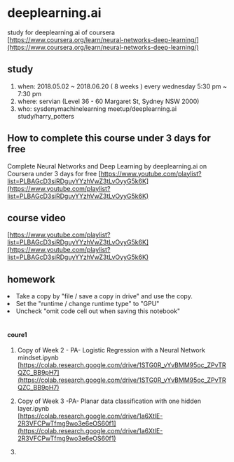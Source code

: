 # deeplearning.ai
study for deeplearning.ai of coursera <br>
[https://www.coursera.org/learn/neural-networks-deep-learning/](https://www.coursera.org/learn/neural-networks-deep-learning/)

## study
1. when: 2018.05.02 ~ 2018.06.20 ( 8 weeks ) every wednesday 5:30 pm ~ 7:30 pm
2. where: servian (Level 36 - 60 Margaret St, Sydney NSW 2000)
3. who: sysdenymachinelearning meetup/deeplearning.ai study/harry_potters

## How to complete this course under 3 days for free
Complete Neural Networks and Deep Learning by deeplearning.ai on Coursera under 3 days for free
[https://www.youtube.com/playlist?list=PLBAGcD3siRDguyYYzhVwZ3tLvOyyG5k6K](https://www.youtube.com/playlist?list=PLBAGcD3siRDguyYYzhVwZ3tLvOyyG5k6K)

## course video
[https://www.youtube.com/playlist?list=PLBAGcD3siRDguyYYzhVwZ3tLvOyyG5k6K](https://www.youtube.com/playlist?list=PLBAGcD3siRDguyYYzhVwZ3tLvOyyG5k6K)

## homework
<li> Take a copy by "file / save a copy in drive" and use the copy.<br/>
<li> Set the "runtime / change runtime type" to "GPU"<br/> 
<li> Uncheck "omit code cell out when saving this notebook"<br/><br/>

#### coure1
1. Copy of Week 2 - PA- Logistic Regression with a Neural Network mindset.ipynb<br/>
[https://colab.research.google.com/drive/1STG0R_vYvBMM95oc_ZPvTRQZC_BB9pH7](https://colab.research.google.com/drive/1STG0R_vYvBMM95oc_ZPvTRQZC_BB9pH7)

2. Copy of Week 3 -PA- Planar data classification with one hidden layer.ipynb<br>
[https://colab.research.google.com/drive/1a6XtlE-2R3VFCPwTfmg9wo3e6eOS60f1](https://colab.research.google.com/drive/1a6XtlE-2R3VFCPwTfmg9wo3e6eOS60f1)

3. 
